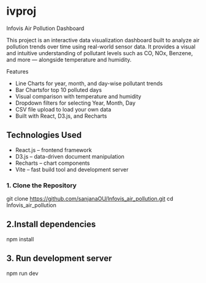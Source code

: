 # ivproj
 Infovis Air Pollution Dashboard 

This project is an interactive data visualization dashboard built to analyze air pollution trends over time using real-world sensor data. It provides a visual and intuitive understanding of pollutant levels such as CO, NOx, Benzene, and more — alongside temperature and humidity.


Features

- Line Charts for year, month, and day-wise pollutant trends
- Bar Chartsfor top 10 polluted days
-  Visual comparison with temperature and humidity
- Dropdown filters for selecting Year, Month, Day
- CSV file upload to load your own data
- Built with React, D3.js, and Recharts


##  Technologies Used

- React.js – frontend framework
- D3.js – data-driven document manipulation
- Recharts – chart components
- Vite – fast build tool and development server

### 1. Clone the Repository
git clone https://github.com/sanjanaOU/Infovis_air_pollution.git
cd Infovis_air_pollution
## 2.Install dependencies
npm install
## 3. Run development server
npm run dev

